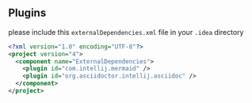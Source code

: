 ## Plugins
please include this `externalDependencies.xml` file in your `.idea` directory

```xml
<?xml version="1.0" encoding="UTF-8"?>
<project version="4">
  <component name="ExternalDependencies">
    <plugin id="com.intellij.mermaid" />
    <plugin id="org.asciidoctor.intellij.asciidoc" />
  </component>
</project>
```